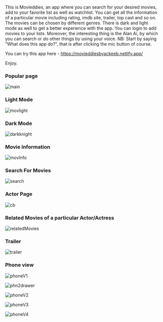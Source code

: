 This is Movieddies, an app where you can search for your desired movies, add to your favorite list as well as watchlist. You can get all the information of a particular movie including rating, imdb site, trailer, top cast and so on. The movies can be chosen by different genres. There is dark and light mode as well to get a better experience with the app. You can login to add movies to your lists. Moreover, the interesting thing is the Alan Ai, by which you can search or do other things by using your voice. NB: Start by saying "What does this app do?", that is after clicking the mic button of course. 

You can try this app here - https://movieddiesbyackeeb.netlify.app/

Enjoy.

### Popular page
![main](https://user-images.githubusercontent.com/75217894/198063729-8fe16017-e449-4b40-a277-8676a5f4163c.PNG)

### Light Mode
![movlight](https://user-images.githubusercontent.com/75217894/198059652-ad606008-f9fb-4258-b051-6991425154ff.PNG)

### Dark Mode
![darkknight](https://user-images.githubusercontent.com/75217894/198059714-38f550d2-d372-4fa9-b840-0e99909c8ec1.PNG)

### Movie Information
![movInfo](https://user-images.githubusercontent.com/75217894/198063237-533ef034-717d-43c0-a177-9f448a1d2c9b.PNG)

### Search For Movies
![search](https://user-images.githubusercontent.com/75217894/198063940-0ac28a1e-f73a-4017-981a-809ad1a6b417.PNG)

### Actor Page
![cb](https://user-images.githubusercontent.com/75217894/198064278-bd6e0d6b-8488-4c34-9ae2-58d0a2385e67.PNG)

### Related Movies of a particular Actor/Actress
![relatedMovies](https://user-images.githubusercontent.com/75217894/198061533-ee4f9a4c-9d1b-4e03-95e1-f4f8ffbe307d.PNG)

### Trailer
![trailer](https://user-images.githubusercontent.com/75217894/198061656-53c5e144-6cc8-48ac-b4e2-3422bffed046.PNG)

### Phone view
![phoneV1](https://user-images.githubusercontent.com/75217894/198069715-4067353b-b338-4758-9808-7b7f6f4982c5.PNG)

![phn2drawer](https://user-images.githubusercontent.com/75217894/198069762-e8fdda7e-ec64-4cec-a52f-3da285158c68.PNG)

![phoneV2](https://user-images.githubusercontent.com/75217894/198069808-0873d4bb-bb5c-425f-9e65-c171a3babd78.PNG)

![phoneV3](https://user-images.githubusercontent.com/75217894/198069855-a1a84198-0d91-4afc-a44f-c61ae2f558f2.PNG)

![phoneV4](https://user-images.githubusercontent.com/75217894/198069884-403a00a0-35e1-4fba-a1aa-b6481490ef43.PNG)


